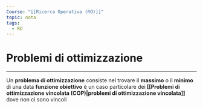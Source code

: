 ```yaml
---
Course: "[[Ricerca Operativa (RO)]]"
topic: nota
tags:
  - RO
---
```



# Problemi di ottimizzazione
---
Un __problema di ottimizzazione__ consiste nel trovare il **massimo** o il **minimo** di una data __funzione obiettivo__ è un caso particolare dei __[[Problemi di ottimizzazione vincolata (COP)|problemi di ottimizzazione vincolata]]__ dove non ci sono vincoli  

